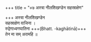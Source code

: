 +++
title = "०७ अस्त्रा नीलशिखण्डेन सहस्राक्षेण"

+++
अस्त्रा नीलशिखण्डेन  
सहस्राक्षेण वाजिना ।  
रुद्रेणाध्वगघातिना +++(Bhatt. -kaghātinā)+++  
तेन मा सम् अरामहि ॥
